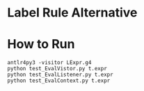 # Label Rule Alternative

# How to Run
```
antlr4py3 -visitor LExpr.g4
python test_EvalVistor.py t.expr
python test_EvalListener.py t.expr
python test_EvalContext.py t.expr
```